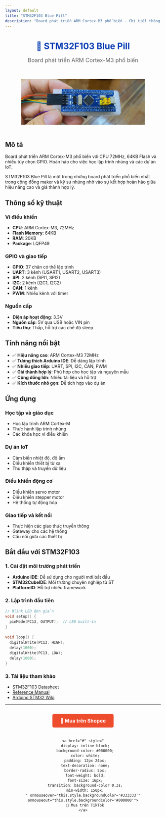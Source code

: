 ```yaml
---
layout: default
title: "STM32F103 Blue Pill"
description: "Board phát triển ARM Cortex-M3 phổ biến - Chi tiết thông số và ứng dụng"
---
```


<div style="text-align: center; margin-bottom: 30px;">
  <h1 style="color: #093FB4; font-weight: bold; margin-bottom: 10px;">🔵 STM32F103 Blue Pill</h1>
  <p style="font-size: 18px; color: #666;">Board phát triển ARM Cortex-M3 phổ biến</p>
</div>

<p align="center">
  <img src="/boards/assets/stm32f103.png" alt="STM32F103 Blue Pill Board" style="width: 400px; margin: 20px 0;" />
</p>

## Mô tả

Board phát triển ARM Cortex-M3 phổ biến với CPU 72MHz, 64KB Flash và nhiều tùy chọn GPIO. Hoàn hảo cho việc học lập trình nhúng và các dự án IoT.

STM32F103 Blue Pill là một trong những board phát triển phổ biến nhất trong cộng đồng maker và kỹ sư nhúng nhờ vào sự kết hợp hoàn hảo giữa hiệu năng cao và giá thành hợp lý.

## Thông số kỹ thuật

### Vi điều khiển
- **CPU**: ARM Cortex-M3, 72MHz
- **Flash Memory**: 64KB
- **RAM**: 20KB
- **Package**: LQFP48

### GPIO và giao tiếp
- **GPIO**: 37 chân có thể lập trình
- **UART**: 3 kênh (USART1, USART2, USART3)
- **SPI**: 2 kênh (SPI1, SPI2)
- **I2C**: 2 kênh (I2C1, I2C2)
- **CAN**: 1 kênh
- **PWM**: Nhiều kênh với timer

### Nguồn cấp
- **Điện áp hoạt động**: 3.3V
- **Nguồn cấp**: 5V qua USB hoặc VIN pin
- **Tiêu thụ**: Thấp, hỗ trợ các chế độ sleep

## Tính năng nổi bật

- ✅ **Hiệu năng cao**: ARM Cortex-M3 72MHz
- ✅ **Tương thích Arduino IDE**: Dễ dàng lập trình
- ✅ **Nhiều giao tiếp**: UART, SPI, I2C, CAN, PWM
- ✅ **Giá thành hợp lý**: Phù hợp cho học tập và nguyên mẫu
- ✅ **Cộng đồng lớn**: Nhiều tài liệu và hỗ trợ
- ✅ **Kích thước nhỏ gọn**: Dễ tích hợp vào dự án

## Ứng dụng

### Học tập và giáo dục
- Học lập trình ARM Cortex-M
- Thực hành lập trình nhúng
- Các khóa học vi điều khiển

### Dự án IoT
- Cảm biến nhiệt độ, độ ẩm
- Điều khiển thiết bị từ xa
- Thu thập và truyền dữ liệu

### Điều khiển động cơ
- Điều khiển servo motor
- Điều khiển stepper motor
- Hệ thống tự động hóa

### Giao tiếp và kết nối
- Thực hiện các giao thức truyền thông
- Gateway cho các hệ thống
- Cầu nối giữa các thiết bị

## Bắt đầu với STM32F103

### 1. Cài đặt môi trường phát triển
- **Arduino IDE**: Dễ sử dụng cho người mới bắt đầu
- **STM32CubeIDE**: Môi trường chuyên nghiệp từ ST
- **PlatformIO**: Hỗ trợ nhiều framework

### 2. Lập trình đầu tiên
```c
// Blink LED đơn giản
void setup() {
  pinMode(PC13, OUTPUT);  // LED built-in
}

void loop() {
  digitalWrite(PC13, HIGH);
  delay(1000);
  digitalWrite(PC13, LOW);
  delay(1000);
}
```

### 3. Tài liệu tham khảo
- [STM32F103 Datasheet](https://www.st.com/resource/en/datasheet/stm32f103c8.pdf)
- [Reference Manual](https://www.st.com/resource/en/reference_manual/cd00171190-stm32f101xx-stm32f102xx-stm32f103xx-stm32f105xx-and-stm32f107xx-advanced-armbased-32bit-mcus-stmicroelectronics.pdf)
- [Arduino STM32 Wiki](https://github.com/stm32duino/wiki/wiki)

---

<div style="text-align: center; margin-top: 30px;">
  <div style="display: flex; justify-content: center; gap: 20px; flex-wrap: wrap;">
    <a href="#" style="
      display: inline-block;
      background-color: #EE4D2D;
      color: white;
      padding: 12px 24px;
      text-decoration: none;
      border-radius: 5px;
      font-weight: bold;
      font-size: 16px;
      transition: background-color 0.3s;
      min-width: 150px;
    " onmouseover="this.style.backgroundColor='#d73211'" onmouseout="this.style.backgroundColor='#EE4D2D'">
      🛒 Mua trên Shopee
    </a>
    
    <a href="#" style="
      display: inline-block;
      background-color: #000000;
      color: white;
      padding: 12px 24px;
      text-decoration: none;
      border-radius: 5px;
      font-weight: bold;
      font-size: 16px;
      transition: background-color 0.3s;
      min-width: 150px;
    " onmouseover="this.style.backgroundColor='#333333'" onmouseout="this.style.backgroundColor='#000000'">
      🎵 Mua trên TikTok
    </a>
  </div>
</div>
